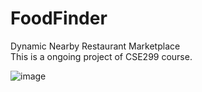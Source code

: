 # FoodFinder
Dynamic Nearby Restaurant Marketplace
<br>
This is a ongoing project of CSE299 course.

![image](https://github.com/user-attachments/assets/9676d4a3-4d01-41a0-b549-bb151141719c)
